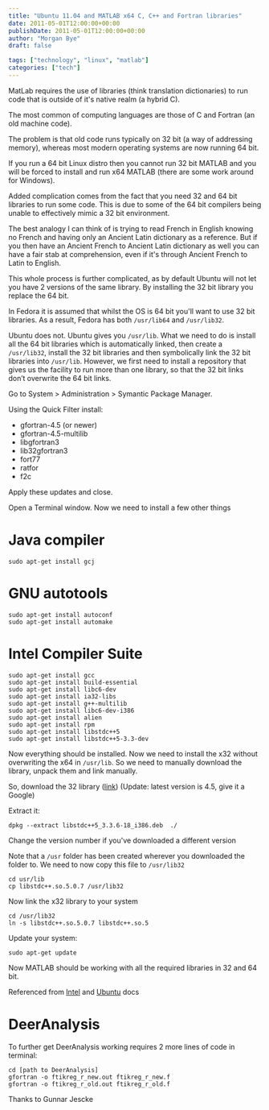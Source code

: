 ```yaml
---
title: "Ubuntu 11.04 and MATLAB x64 C, C++ and Fortran libraries"
date: 2011-05-01T12:00:00+00:00
publishDate: 2011-05-01T12:00:00+00:00
author: "Morgan Bye"
draft: false

tags: ["technology", "linux", "matlab"]
categories: ["tech"]
---
```


MatLab requires the use of libraries (think translation dictionaries) to run code that is outside of it's native realm (a hybrid C).

The most common of computing languages are those of C and Fortran (an old machine code).

The problem is that old code runs typically on 32 bit (a way of addressing memory), whereas most modern operating systems are now running 64 bit.

If you run a 64 bit Linux distro then you cannot run 32 bit MATLAB and you will be forced to install and run x64 MATLAB (there are some work around for Windows).

Added complication comes from the fact that you need 32 and 64 bit libraries to run some code. This is due to some of the 64 bit compilers being unable to effectively mimic a 32 bit environment.

The best analogy I can think of is trying to read French in English knowing no French and having only an Ancient Latin dictionary as a reference. But if you then have an Ancient French to Ancient Latin dictionary as well you can have a fair stab at comprehension, even if it's through Ancient French to Latin to English.

This whole process is further complicated, as by default Ubuntu will not let you have 2 versions of the same library. By installing the 32 bit library you replace the 64 bit.

In Fedora it is assumed that whilst the OS is 64 bit you'll want to use 32 bit libraries. As a result, Fedora has both `/usr/lib64` and `/usr/lib32`.

Ubuntu does not. Ubuntu gives you `/usr/lib`. What we need to do is install all the 64 bit libraries which is automatically linked, then create a `/usr/lib32`, install the 32 bit libraries and then symbolically link the 32 bit libraries into `/usr/lib`. However, we first need to install a repository that gives us the facility to run more than one library, so that the 32 bit links don’t overwrite the 64 bit links.

Go to System > Administration > Symantic Package Manager.

Using the Quick Filter install:

- gfortran-4.5 (or newer)
- gfortran-4.5-multilib
- libgfortran3
- lib32gfortran3
- fort77
- ratfor
- f2c

Apply these updates and close.

Open a Terminal window. Now we need to install a few other things

# Java compiler
```
sudo apt-get install gcj
```

# GNU autotools
```
sudo apt-get install autoconf
sudo apt-get install automake
```

# Intel Compiler Suite
```
sudo apt-get install gcc
sudo apt-get install build-essential
sudo apt-get install libc6-dev
sudo apt-get install ia32-libs
sudo apt-get install g++-multilib
sudo apt-get install libc6-dev-i386
sudo apt-get install alien
sudo apt-get install rpm
sudo apt-get install libstdc++5
sudo apt-get install libstdc++5-3.3-dev
```

Now everything should be installed. Now we need to install the x32 without overwriting the x64 in `/usr/lib`. So we need to manually download the library, unpack them and link manually.

So, download the 32 library ([link](ttp://ftp.uk.debian.org/debian/pool/main/g/gcc-3.3/libstdc++5_3.3.6-20_i386.deb)) (Update: latest version is 4.5, give it a Google)

Extract it:
```
dpkg --extract libstdc++5_3.3.6-18_i386.deb  ./
```

Change the version number if you've downloaded a different version

Note that a `/usr` folder has been created wherever you downloaded the folder to. We need to now copy this file to `/usr/lib32`
```
cd usr/lib
cp libstdc++.so.5.0.7 /usr/lib32
```

Now link the x32 library to your system
```
cd /usr/lib32
ln -s libstdc++.so.5.0.7 libstdc++.so.5
```

Update your system:
```
sudo apt-get update
```

Now MATLAB should be working with all the required libraries in 32 and 64 bit.

Referenced from [Intel](http://software.intel.com/en-us/articles/using-intel-compilers-for-linux-with-ubuntu/) and [Ubuntu](https://help.ubuntu.com/community/InstallingCompilers) docs

# DeerAnalysis
To further get DeerAnalysis working requires 2 more lines of code in terminal:
```
cd [path to DeerAnalysis]
gfortran -o ftikreg_r_new.out ftikreg_r_new.f
gfortran -o ftikreg_r_old.out ftikreg_r_old.f
```

Thanks to Gunnar Jescke
